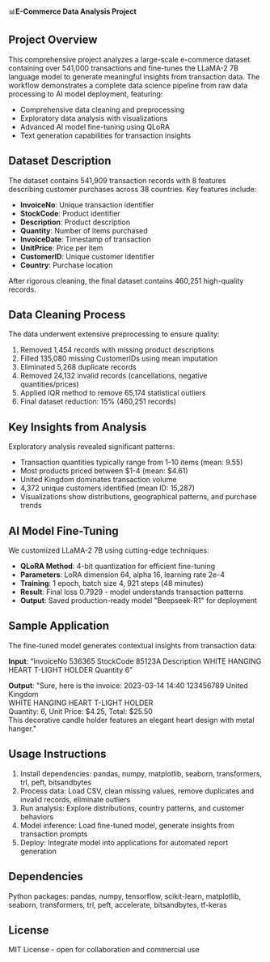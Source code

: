 📊**E-Commerce Data Analysis Project**

## Project Overview
This comprehensive project analyzes a large-scale e-commerce dataset containing over 541,000 transactions and fine-tunes the LLaMA-2 7B language model to generate meaningful insights from transaction data. The workflow demonstrates a complete data science pipeline from raw data processing to AI model deployment, featuring:

- Comprehensive data cleaning and preprocessing
- Exploratory data analysis with visualizations
- Advanced AI model fine-tuning using QLoRA
- Text generation capabilities for transaction insights

## Dataset Description
The dataset contains 541,909 transaction records with 8 features describing customer purchases across 38 countries. Key features include:
- **InvoiceNo**: Unique transaction identifier
- **StockCode**: Product identifier
- **Description**: Product description
- **Quantity**: Number of items purchased
- **InvoiceDate**: Timestamp of transaction
- **UnitPrice**: Price per item
- **CustomerID**: Unique customer identifier
- **Country**: Purchase location

After rigorous cleaning, the final dataset contains 460,251 high-quality records.

## Data Cleaning Process
The data underwent extensive preprocessing to ensure quality:
1. Removed 1,454 records with missing product descriptions
2. Filled 135,080 missing CustomerIDs using mean imputation
3. Eliminated 5,268 duplicate records
4. Removed 24,132 invalid records (cancellations, negative quantities/prices)
5. Applied IQR method to remove 65,174 statistical outliers
6. Final dataset reduction: 15% (460,251 records)

## Key Insights from Analysis
Exploratory analysis revealed significant patterns:
- Transaction quantities typically range from 1-10 items (mean: 9.55)
- Most products priced between $1-4 (mean: $4.61)
- United Kingdom dominates transaction volume
- 4,372 unique customers identified (mean ID: 15,287)
- Visualizations show distributions, geographical patterns, and purchase trends

## AI Model Fine-Tuning
We customized LLaMA-2 7B using cutting-edge techniques:
- **QLoRA Method**: 4-bit quantization for efficient fine-tuning
- **Parameters**: LoRA dimension 64, alpha 16, learning rate 2e-4
- **Training**: 1 epoch, batch size 4, 921 steps (48 minutes)
- **Result**: Final loss 0.7929 - model understands transaction patterns
- **Output**: Saved production-ready model "Beepseek-R1" for deployment

## Sample Application
The fine-tuned model generates contextual insights from transaction data:

**Input**: "InvoiceNo 536365 StockCode 85123A Description WHITE HANGING HEART T-LIGHT HOLDER Quantity 6"

**Output**: 
"Sure, here is the invoice: 2023-03-14 14:40 123456789 United Kingdom  
WHITE HANGING HEART T-LIGHT HOLDER  
Quantity: 6, Unit Price: $4.25, Total: $25.50  
This decorative candle holder features an elegant heart design with metal hanger."

## Usage Instructions
1. Install dependencies: pandas, numpy, matplotlib, seaborn, transformers, trl, peft, bitsandbytes
2. Process data: Load CSV, clean missing values, remove duplicates and invalid records, eliminate outliers
3. Run analysis: Explore distributions, country patterns, and customer behaviors
4. Model inference: Load fine-tuned model, generate insights from transaction prompts
5. Deploy: Integrate model into applications for automated report generation

## Dependencies
Python packages: pandas, numpy, tensorflow, scikit-learn, matplotlib, seaborn, transformers, trl, peft, accelerate, bitsandbytes, tf-keras

## License
MIT License - open for collaboration and commercial use
